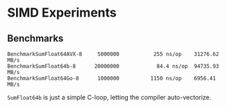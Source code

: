 SIMD Experiments
================


Benchmarks
----------

```
BenchmarkSumFloat64AVX-8   	 5000000	       255 ns/op	31276.62 MB/s
BenchmarkSumFloat64b-8     	20000000	        84.4 ns/op	94735.93 MB/s
BenchmarkSumFloat64Go-8    	 1000000	      1150 ns/op	6956.41 MB/s
```

`SumFloat64b` is just a simple C-loop, letting the compiler auto-vectorize.